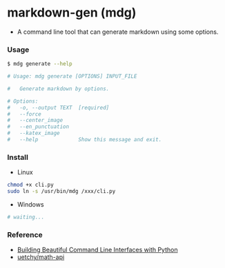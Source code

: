 # markdown-gen (mdg)

+ A command line tool that can generate markdown using some options.

### Usage

```bash
$ mdg generate --help

# Usage: mdg generate [OPTIONS] INPUT_FILE

#   Generate markdown by options.

# Options:
#   -o, --output TEXT  [required]
#   --force
#   --center_image
#   --en_punctuation
#   --katex_image
#   --help             Show this message and exit.
```

### Install

+ Linux

```bash
chmod +x cli.py
sudo ln -s /usr/bin/mdg /xxx/cli.py
```

+ Windows

```bash
# waiting...
```

### Reference

+ [Building Beautiful Command Line Interfaces with Python](https://codeburst.io/building-beautiful-command-line-interfaces-with-python-26c7e1bb54df)
+ [uetchy/math-api](https://github.com/uetchy/math-api)
